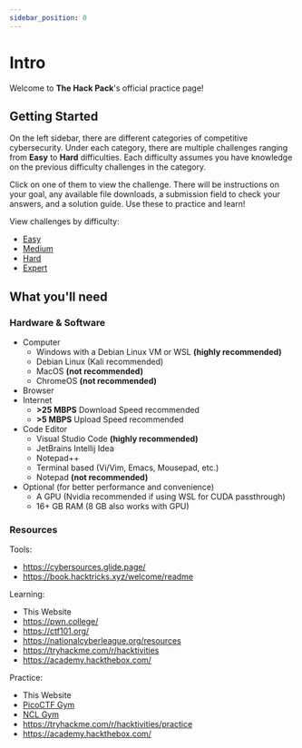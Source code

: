 ```yaml
---
sidebar_position: 0
---
```


# Intro

Welcome to **The Hack Pack**'s official practice page!

## Getting Started

On the left sidebar, there are different categories of competitive cybersecurity. Under each category, there are multiple challenges ranging from **Easy** to **Hard** difficulties. Each difficulty assumes you have knowledge on the previous difficulty challenges in the category.

Click on one of them to view the challenge. There will be instructions on your goal, any available file downloads, a submission field to check your answers, and a solution guide. Use these to practice and learn!

View challenges by difficulty:
- [Easy](https://thehackpack.org/practice/tags/easy) 
- [Medium](https://thehackpack.org/practice/tags/medium)
- [Hard](https://thehackpack.org/practice/tags/hard)
- [Expert](https://thehackpack.org/practice/tags/expert)  

## What you'll need

### Hardware & Software
- Computer
    - Windows with a Debian Linux VM or WSL **(highly recommended)**
    - Debian Linux (Kali recommended)
    - MacOS **(not recommended)**
    - ChromeOS **(not recommended)**
- Browser
- Internet
    - **\>25 MBPS** Download Speed recommended
    - **\>5 MBPS** Upload Speed recommended
- Code Editor
    - Visual Studio Code **(highly recommended)**
    - JetBrains Intellij Idea
    - Notepad++
    - Terminal based (Vi/Vim, Emacs, Mousepad, etc.)
    - Notepad **(not recommended)**
- Optional (for better performance and convenience)
    - A GPU (Nvidia recommended if using WSL for CUDA passthrough)
    - 16+ GB RAM (8 GB also works with GPU)


### Resources

Tools: 
- https://cybersources.glide.page/
- https://book.hacktricks.xyz/welcome/readme

Learning:
- This Website
- https://pwn.college/
- https://ctf101.org/
- https://nationalcyberleague.org/resources
- https://tryhackme.com/r/hacktivities
- https://academy.hackthebox.com/

Practice:
- This Website
- [PicoCTF Gym](https://play.picoctf.org/practice)
- [NCL Gym](https://cyberskyline.com/events/ncl)
- https://tryhackme.com/r/hacktivities/practice
- https://academy.hackthebox.com/